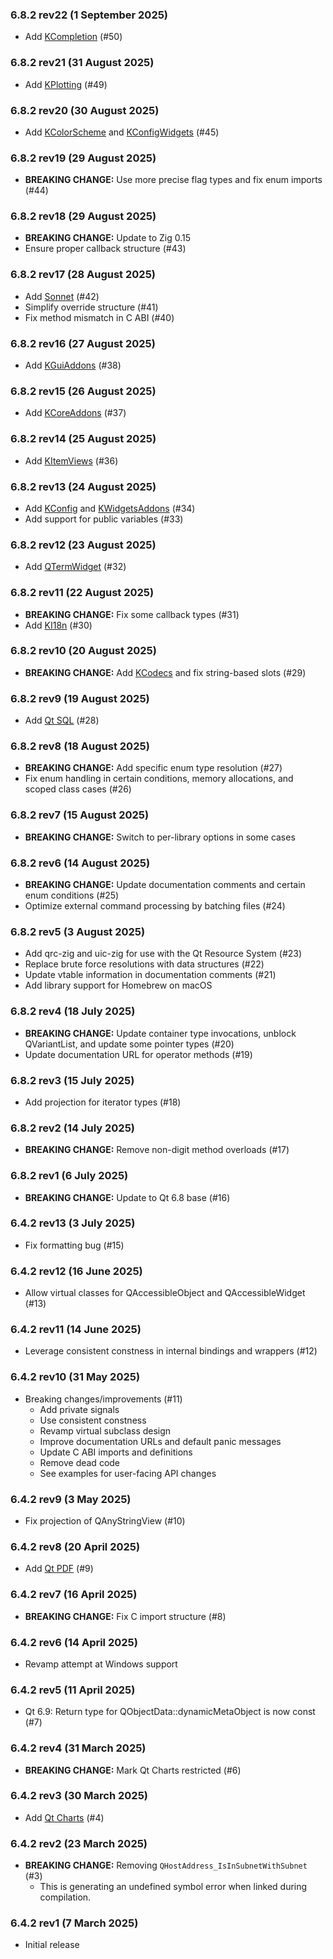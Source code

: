 
### 6.8.2 rev22 (1 September 2025)

* Add [KCompletion](https://api-staging.kde.org/kcompletion-index.html) (#50)

### 6.8.2 rev21 (31 August 2025)

* Add [KPlotting](https://api-staging.kde.org/kplotting-index.html) (#49)

### 6.8.2 rev20 (30 August 2025)

* Add [KColorScheme](https://api-staging.kde.org/kcolorscheme-index.html) and [KConfigWidgets](https://api-staging.kde.org/kconfigwidgets-index.html) (#45)

### 6.8.2 rev19 (29 August 2025)

* **BREAKING CHANGE:** Use more precise flag types and fix enum imports (#44)

### 6.8.2 rev18 (29 August 2025)

* **BREAKING CHANGE:** Update to Zig 0.15
* Ensure proper callback structure (#43)

### 6.8.2 rev17 (28 August 2025)

* Add [Sonnet](https://api-staging.kde.org/sonnet-index.html) (#42)
* Simplify override structure (#41)
* Fix method mismatch in C ABI (#40)

### 6.8.2 rev16 (27 August 2025)

* Add [KGuiAddons](https://api-staging.kde.org/kguiaddons-index.html) (#38)

### 6.8.2 rev15 (26 August 2025)

* Add [KCoreAddons](https://api-staging.kde.org/kcoreaddons-index.html) (#37)

### 6.8.2 rev14 (25 August 2025)

* Add [KItemViews](https://api-staging.kde.org/kitemviews-index.html) (#36)

### 6.8.2 rev13 (24 August 2025)

* Add [KConfig](https://api-staging.kde.org/kconfig-index.html) and [KWidgetsAddons](https://api-staging.kde.org/kwidgetsaddons-index.html) (#34)
* Add support for public variables (#33)

### 6.8.2 rev12 (23 August 2025)

* Add [QTermWidget](https://github.com/lxqt/qtermwidget) (#32)

### 6.8.2 rev11 (22 August 2025)

* **BREAKING CHANGE:** Fix some callback types (#31)
* Add [KI18n](https://api-staging.kde.org/ki18n-index.html) (#30)

### 6.8.2 rev10 (20 August 2025)

* **BREAKING CHANGE:** Add [KCodecs](https://api-staging.kde.org/kcodecs-index.html) and fix string-based slots (#29)

### 6.8.2 rev9 (19 August 2025)

* Add [Qt SQL](https://doc.qt.io/qt-6/qtsql-index.html) (#28)

### 6.8.2 rev8 (18 August 2025)

* **BREAKING CHANGE:** Add specific enum type resolution (#27)
* Fix enum handling in certain conditions, memory allocations, and scoped class cases (#26)

### 6.8.2 rev7 (15 August 2025)

* **BREAKING CHANGE:** Switch to per-library options in some cases

### 6.8.2 rev6 (14 August 2025)

* **BREAKING CHANGE:** Update documentation comments and certain enum conditions (#25)
* Optimize external command processing by batching files (#24)

### 6.8.2 rev5 (3 August 2025)

* Add qrc-zig and uic-zig for use with the Qt Resource System (#23)
* Replace brute force resolutions with data structures (#22)
* Update vtable information in documentation comments (#21)
* Add library support for Homebrew on macOS

### 6.8.2 rev4 (18 July 2025)

* **BREAKING CHANGE:** Update container type invocations, unblock QVariantList, and update some pointer types (#20)
* Update documentation URL for operator methods (#19)

### 6.8.2 rev3 (15 July 2025)

* Add projection for iterator types (#18)

### 6.8.2 rev2 (14 July 2025)

* **BREAKING CHANGE:** Remove non-digit method overloads (#17)

### 6.8.2 rev1 (6 July 2025)

* **BREAKING CHANGE:** Update to Qt 6.8 base (#16)

### 6.4.2 rev13 (3 July 2025)

* Fix formatting bug (#15)

### 6.4.2 rev12 (16 June 2025)

* Allow virtual classes for QAccessibleObject and QAccessibleWidget (#13)

### 6.4.2 rev11 (14 June 2025)

* Leverage consistent constness in internal bindings and wrappers (#12)

### 6.4.2 rev10 (31 May 2025)

* Breaking changes/improvements (#11)
  * Add private signals
  * Use consistent constness
  * Revamp virtual subclass design
  * Improve documentation URLs and default panic messages
  * Update C ABI imports and definitions
  * Remove dead code
  * See examples for user-facing API changes

### 6.4.2 rev9 (3 May 2025)

* Fix projection of QAnyStringView (#10)

### 6.4.2 rev8 (20 April 2025)

* Add [Qt PDF](https://doc.qt.io/qt-6/qtpdf-index.html) (#9)

### 6.4.2 rev7 (16 April 2025)

* **BREAKING CHANGE:** Fix C import structure (#8)

### 6.4.2 rev6 (14 April 2025)

* Revamp attempt at Windows support

### 6.4.2 rev5 (11 April 2025)

* Qt 6.9: Return type for QObjectData::dynamicMetaObject is now const (#7)

### 6.4.2 rev4 (31 March 2025)

* **BREAKING CHANGE:** Mark Qt Charts restricted (#6)

### 6.4.2 rev3 (30 March 2025)

* Add [Qt Charts](https://doc.qt.io/qt-6/qtcharts-index.html) (#4)

### 6.4.2 rev2 (23 March 2025)

* **BREAKING CHANGE:** Removing `QHostAddress_IsInSubnetWithSubnet` (#3)
  * This is generating an undefined symbol error when linked during compilation.

### 6.4.2 rev1 (7 March 2025)

* Initial release
